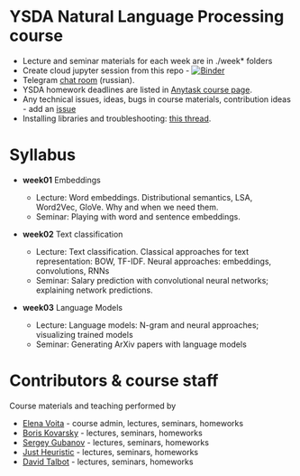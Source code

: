 # YSDA Natural Language Processing course
* Lecture and seminar materials for each week are in ./week* folders
* Create cloud jupyter session from this repo - [![Binder](https://mybinder.org/badge.svg)](https://mybinder.org/v2/gh/yandexdataschool/nlp_course/master)
* Telegram [chat room](https://t.me/joinchat/EF9ahRMBrVaZm0CgnZgQww) (russian).
* YSDA homework deadlines are listed in [Anytask course page](https://anytask.org/course/384).
* Any technical issues, ideas, bugs in course materials, contribution ideas - add an [issue](https://github.com/yandexdataschool/nlp_course/issues)
* Installing libraries and troubleshooting: [this thread](https://github.com/yandexdataschool/nlp_course/issues/1).


# Syllabus
- __week01__ Embeddings
  - Lecture: Word embeddings. Distributional semantics, LSA, Word2Vec, GloVe. Why and when we need them.
  - Seminar: Playing with word and sentence embeddings.

- __week02__ Text classification
  - Lecture: Text classification. Classical approaches for text representation: BOW, TF-IDF. Neural approaches: embeddings, convolutions, RNNs
  - Seminar: Salary prediction with convolutional neural networks; explaining network predictions.

- __week03__ Language Models
  - Lecture: Language models: N-gram and neural approaches; visualizing trained models
  - Seminar: Generating ArXiv papers with language models

# Contributors & course staff
Course materials and teaching performed by
- [Elena Voita](https://research.yandex.com/lib/people/610744) - course admin, lectures, seminars, homeworks
- [Boris Kovarsky](https://github.com/kovarsky) - lectures, seminars, homeworks
- [Sergey Gubanov](https://github.com/esgv) - lectures, seminars, homeworks
- [Just Heuristic](https://github.com/justheuristic) - lectures, seminars, homeworks
- [David Talbot](https://github.com/drt7) - lectures, seminars, homeworks



